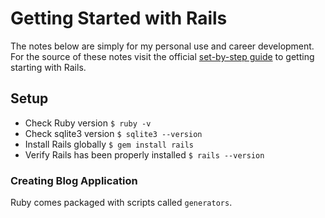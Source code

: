 # Getting Started with Rails

The notes below are simply for my personal use and career development. For the source of these notes visit the official [set-by-step guide](http://guides.rubyonrails.org/getting_started.html) to getting starting with Rails.

## Setup

* Check Ruby version `$ ruby -v`
* Check sqlite3 version `$ sqlite3 --version`
* Install Rails globally `$ gem install rails`
* Verify Rails has been properly installed `$ rails --version`

### Creating Blog Application

Ruby comes packaged with scripts called `generators`.
